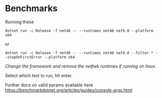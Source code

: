 # Benchmarks

Running these 

`dotnet run -c Release -f net48 -- --runtimes net48 net9.0 --platform x64`

or 

`dotnet run -c Release -f net48 -- --runtimes net48 net9.0 --filter * --stopOnFirstError --platform x64`

_Change the framework and remove the netfwk runtimes if running on linux._

Select which test to run; hit enter.

Further docs on valid params available here https://benchmarkdotnet.org/articles/guides/console-args.html

